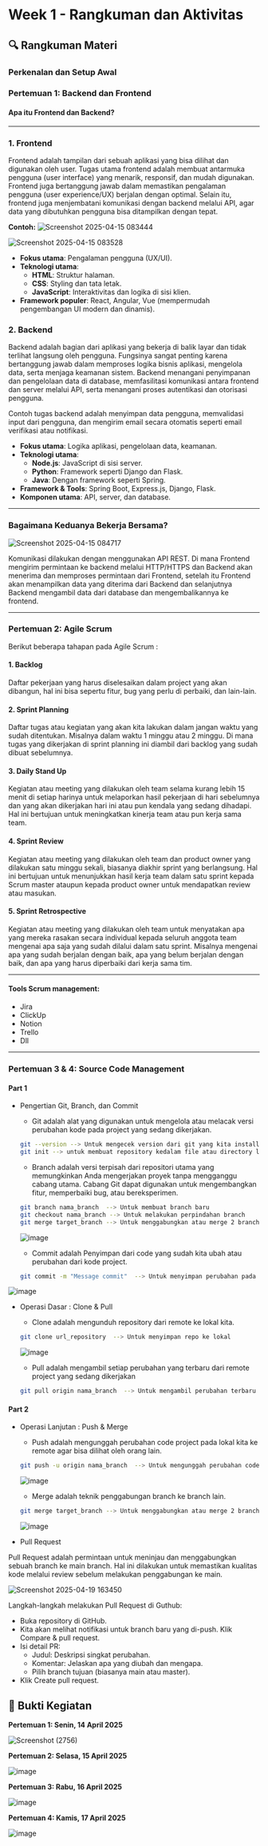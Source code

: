 # Week 1 - Rangkuman dan Aktivitas

## 🔍 Rangkuman Materi

### Perkenalan dan Setup Awal

### Pertemuan 1: Backend dan Frontend

#### Apa itu Frontend dan Backend?

---

### **1. Frontend**

Frontend adalah tampilan dari sebuah aplikasi yang bisa dilihat dan digunakan oleh user. Tugas utama frontend adalah membuat antarmuka pengguna (user interface) yang menarik, responsif, dan mudah digunakan. Frontend juga bertanggung jawab dalam memastikan pengalaman pengguna (user experience/UX) berjalan dengan optimal. Selain itu, frontend juga menjembatani komunikasi dengan backend melalui API, agar data yang dibutuhkan pengguna bisa ditampilkan dengan tepat.

**Contoh:**
![Screenshot 2025-04-15 083444](https://github.com/user-attachments/assets/fe1b050d-0266-4917-999e-6b399be57c51)

![Screenshot 2025-04-15 083528](https://github.com/user-attachments/assets/6d4b6c5c-3f6b-49b8-b49b-48056fd4d30b)

- **Fokus utama**: Pengalaman pengguna (UX/UI).
- **Teknologi utama**:
  - **HTML**: Struktur halaman.
  - **CSS**: Styling dan tata letak.
  - **JavaScript**: Interaktivitas dan logika di sisi klien.
- **Framework populer**: React, Angular, Vue (mempermudah pengembangan UI modern dan dinamis).

### **2. Backend**

Backend adalah bagian dari aplikasi yang bekerja di balik layar dan tidak terlihat langsung oleh pengguna. Fungsinya sangat penting karena bertanggung jawab dalam memproses logika bisnis aplikasi, mengelola data, serta menjaga keamanan sistem. Backend menangani penyimpanan dan pengelolaan data di database, memfasilitasi komunikasi antara frontend dan server melalui API, serta menangani proses autentikasi dan otorisasi pengguna.

Contoh tugas backend adalah menyimpan data pengguna, memvalidasi input dari pengguna, dan mengirim email secara otomatis seperti email verifikasi atau notifikasi.

- **Fokus utama**: Logika aplikasi, pengelolaan data, keamanan.
- **Teknologi utama**:
  - **Node.js**: JavaScript di sisi server.
  - **Python**: Framework seperti Django dan Flask.
  - **Java**: Dengan framework seperti Spring.
- **Framework & Tools**: Spring Boot, Express.js, Django, Flask.
- **Komponen utama**: API, server, dan database.

---

### **Bagaimana Keduanya Bekerja Bersama?**

![Screenshot 2025-04-15 084717](https://github.com/user-attachments/assets/5a464ff8-93a0-4af3-9c11-03146d3e0047)

Komunikasi dilakukan dengan menggunakan API REST. Di mana Frontend mengirim permintaan ke backend melalui HTTP/HTTPS dan Backend akan menerima dan memproses permintaan dari Frontend, setelah itu Frontend akan menampilkan data yang diterima dari Backend dan selanjutnya Backend mengambil data dari database dan mengembalikannya ke frontend.

---

### Pertemuan 2: Agile Scrum

Berikut beberapa tahapan pada Agile Scrum :

#### 1. Backlog

Daftar pekerjaan yang harus diselesaikan dalam project yang akan dibangun, hal ini bisa sepertu fitur, bug yang perlu di perbaiki, dan lain-lain.

#### 2. Sprint Planning

Daftar tugas atau kegiatan yang akan kita lakukan dalam jangan waktu yang sudah ditentukan. Misalnya dalam waktu 1 minggu atau 2 minggu. Di mana tugas yang dikerjakan di sprint planning ini diambil dari backlog yang sudah dibuat sebelumnya.

#### 3. Daily Stand Up

Kegiatan atau meeting yang dilakukan oleh team selama kurang lebih 15 menit di setiap harinya untuk melaporkan hasil pekerjaan di hari sebelumnya dan yang akan dikerjakan hari ini atau pun kendala yang sedang dihadapi. Hal ini bertujuan untuk meningkatkan kinerja team atau pun kerja sama team.

#### 4. Sprint Review

Kegiatan atau meeting yang dilakukan oleh team dan product owner yang dilakukan satu minggu sekali, biasanya diakhir sprint yang berlangsung. Hal ini bertujuan untuk menunjukkan hasil kerja team dalam satu sprint kepada Scrum master ataupun kepada product owner untuk mendapatkan review atau masukan.

#### 5. Sprint Retrospective

Kegiatan atau meeting yang dilakukan oleh team untuk menyatakan apa yang mereka rasakan secara individual kepada seluruh anggota team mengenai apa saja yang sudah dilalui dalam satu sprint. Misalnya mengenai apa yang sudah berjalan dengan baik, apa yang belum berjalan dengan baik, dan apa yang harus diperbaiki dari kerja sama tim.

---

#### Tools Scrum management:

- Jira
- ClickUp
- Notion
- Trello
- Dll

---

### Pertemuan 3 & 4: Source Code Management

#### Part 1

- Pengertian Git, Branch, dan Commit

  - Git adalah alat yang digunakan untuk mengelola atau melacak versi perubahan kode pada project yang sedang dikerjakan.

  ```bash
  git --version --> Untuk mengecek version dari git yang kita install ataupun mengecek apakah git tersedia atau tidak
  git init --> untuk membuat repository kedalam file atau directory lokal
  ```

  - Branch adalah versi terpisah dari repositori utama yang memungkinkan Anda mengerjakan proyek tanpa mengganggu cabang utama. Cabang Git dapat digunakan untuk mengembangkan fitur, memperbaiki bug, atau bereksperimen.

  ```bash
  git branch nama_branch  --> Untuk membuat branch baru
  git checkout nama_branch --> Untuk melakukan perpindahan branch
  git merge target_branch --> Untuk menggabungkan atau merge 2 branch
  ```
  ![image](https://github.com/user-attachments/assets/6a0011e2-8bf5-4f82-a5af-c7eb66ff8a5f)

  - Commit adalah Penyimpan dari code yang sudah kita ubah atau perubahan dari kode project.

  ```bash
  git commit -m "Message commit"  --> Untuk menyimpan perubahan pada code yang di kembangkan.
  ```
![image](https://github.com/user-attachments/assets/72d69a08-17c7-4765-80c8-ae245e58b6be)

- Operasi Dasar : Clone & Pull

  - Clone adalah mengunduh repository dari remote ke lokal kita.

  ```bash
  git clone url_repository  --> Untuk menyimpan repo ke lokal
  ```
  
  ![image](https://github.com/user-attachments/assets/4e442700-7a78-4341-ac33-95a30195959a)

  - Pull adalah mengambil setiap perubahan yang terbaru dari remote project yang sedang dikerjakan

  ```bash
  git pull origin nama_branch  --> Untuk mengambil perubahan terbaru
  ```

#### Part 2

- Operasi Lanjutan : Push & Merge

  - Push adalah mengunggah perubahan code project pada lokal kita ke remote agar bisa dilihat oleh orang lain.

  ```bash
  git push -u origin nama_branch  --> Untuk mengunggah perubahan code
  ```
  ![image](https://github.com/user-attachments/assets/9d61db73-e33f-48c7-bfdc-e217b1f38998)

  - Merge adalah teknik penggabungan branch ke branch lain.

  ```bash
  git merge target_branch --> Untuk menggabungkan atau merge 2 branch
  ```
  ![image](https://github.com/user-attachments/assets/fc9c2c12-dbb0-4ec2-8b37-4b60d58cbcd2)

- Pull Request

Pull Request adalah permintaan untuk meninjau dan menggabungkan sebuah branch ke main branch. Hal ini dilakukan untuk memastikan kualitas kode melalui review sebelum melakukan penggabungan ke main.

![Screenshot 2025-04-19 163450](https://github.com/user-attachments/assets/8d48f8be-3903-4541-8391-3f3c8228cb3b)

Langkah-langkah melakukan Pull Request di Guthub:
- Buka repository di GitHub.
- Kita akan melihat notifikasi untuk branch baru yang di-push. Klik Compare & pull request.
- Isi detail PR:
   - Judul: Deskripsi singkat perubahan.
   - Komentar: Jelaskan apa yang diubah dan mengapa.
   - Pilih branch tujuan (biasanya main atau master).
- Klik Create pull request.

## 📸 Bukti Kegiatan

**Pertemuan 1: Senin, 14 April 2025**

![Screenshot (2756)](https://github.com/user-attachments/assets/dd034d3c-f24d-4571-87df-55987ebf7f6e)

**Pertemuan 2: Selasa, 15 April 2025**

![image](https://github.com/user-attachments/assets/40735ca2-90c9-45cd-a9f5-9dad917f5c49)

**Pertemuan 3: Rabu, 16 April 2025**

![image](https://github.com/user-attachments/assets/23622447-da75-4fe5-80ab-0c9378ca937d)

**Pertemuan 4: Kamis, 17 April 2025**

![image](https://github.com/user-attachments/assets/2c6a1f8a-f8ec-458a-8d8a-8152a4c1fc3f)
